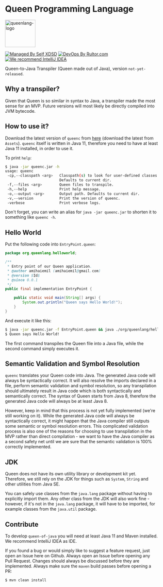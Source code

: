 # Queen Programming Language
<img alt="queenlang-logo" src="http://www.amihaiemil.com/images/queenlang.png" width="100" height="90"/>

[![Managed By Self XDSD](https://self-xdsd.com/b/mbself.svg)](https://self-xdsd.com/p/jvmqueen/queen-of-java?provider=github) 
[![DevOps By Rultor.com](http://www.rultor.com/b/jvmqueen/queen-of-java)](http://www.rultor.com/p/jvmqueen/queen-of-java)
[![We recommend IntelliJ IDEA](http://amihaiemil.github.io/images/intellij-idea-recommend.svg)](https://www.jetbrains.com/idea/)

Queen-to-Java Transpiler (Queen made out of Java), version ``not-yet-released``.

## Why a transpiler?

Given that Queen is so similar in syntax to Java, a transpiler made the most sense for an MVP. Future versions will most likely be directly
compiled into JVM bytecode.

## How to use it?

Download the latest version of ``queenc`` from [here](https://github.com/jvmqueen/queen-of-java/packages) (download the latest from ``Assets``).
``queenc`` itself is written in Java 11, therefore you need to have at least Java 11 installed, in order to use it.

To print ``help``:

```bash
$ java -jar queenc.jar -h
usage: queenc
 -cp,--classpath <arg>   Classpath(s) to look for user-defined classes.
                         Defaults to current dir.
 -f,--files <arg>        Queen files to transpile.
 -h,--help               Print help message.
 -o,--output <arg>       Output path. Defaults to current dir.
 -v,--version            Print the version of queenc.
 -verbose                Print verbose logs.
```

Don't forget, you can write an alias for ``java -jar queenc.jar`` to shorten it to something like ``queenc -h``.

## Hello World

Put the following code into ``EntryPoint.queen``:

```java
package org.queenlang.helloworld;

/**
 * Entry point of our Queen application.
 * @author amihaiemil (amihaiemil@gmail.com)
 * @version $Id$
 * @since 0.0.1
 */
public final implementation EntryPoint {

    public static void main(String[] args) {
        System.out.println("Queen says Hello World!");
    }
}
```

And execute it like this:

```bash
$ java -jar queenc.jar -f EntryPoint.queen && java ./org/queenlang/helloworld/EntryPoint.java
$ Queen says Hello World!
```

The first command transpiles the Queen file into a Java file, while the second command simply executes it. 

## Semantic Validation and Symbol Resolution

``queenc`` translates your Queen code into Java. The generated Java code will always be syntactically correct. It will also resolve the imports declared in a file, perform semantic validation and symbol resolution, so any transpilation should ultimately result in Java code which is both syntactically and semantically correct. The syntax of Queen starts from Java 8, therefore the generated Java code will always be at least Java 8.

However, keep in mind that this process is not yet fully implemented (we're still working on it). While the generated Java code will always be syntactically correct, it might happen that the Java compiler still outputs some semantic or symbol resolution errors. This complicated validation process is also one of the reasons for choosing to use transpilation in the MVP rather than direct compilation - we want to have the Java compiler as a second safety net until we are sure that the semantic validation is 100% correctly implemented.

## JDK

Queen does not have its own utility library or development kit yet.
Therefore, we still rely on the JDK for things such as ``System``, ``String`` and other utilities from Java SE. 

You can safely use classes from the ``java.lang`` package without having to explicitly import them.
Any other class from the JDK will also work fine - however, if it's not in the ``java.lang`` package, it will have to be imported, for example classes from the
``java.util`` package.

## Contribute

To develop ``queen-of-java`` you will need at least Java 11 and Maven installed. We recommend IntelliJ IDEA as IDE.

If you found a bug or would simply like to suggest a feature request, just open an Issue here on Github. Always open an Issue before opening any Pull Request. Changes should always be discussed before they are implemented. Always make sure the ``maven`` build passes before opening a PR:

```bash
$ mvn clean install
```
